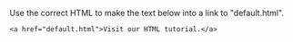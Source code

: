 Use the correct HTML to make the text below into a link to "default.html".

    <a href="default.html">Visit our HTML tutorial.</a>
